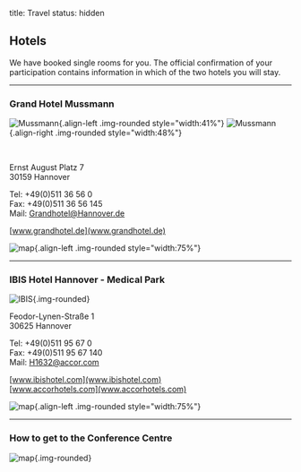 title: Travel
status: hidden

## Hotels

We have booked single rooms for you. The official confirmation of your participation contains information in which of the two hotels you will stay.

------------------------
### Grand Hotel Mussmann

![Mussmann](04_cal-symposium-2015/travel/mussmann_tags_small.jpg){.align-left .img-rounded style="width:41%"} ![Mussmann](04_cal-symposium-2015/travel/mussmann_nachts_small.jpg){.align-right .img-rounded style="width:48%"}

<br style="clear:both">

Ernst August Platz 7   
30159 Hannover   

Tel: +49(0)511 36 56 0    
Fax: +49(0)511 36 56 145    
Mail: [Grandhotel@Hannover.de](mailto:Grandhotel@Hannover.de)
 
[www.grandhotel.de](www.grandhotel.de)

![map](04_cal-symposium-2015/travel/mussmann_map.png){.align-left .img-rounded style="width:75%"}
<br style="clear:both">

--------------------------------------
### IBIS Hotel Hannover - Medical Park

![IBIS](04_cal-symposium-2015/travel/ibis.jpg){.img-rounded}

Feodor-Lynen-Straße 1   
30625 Hannover   

Tel: +49(0)511 95 67 0   
Fax: +49(0)511 95 67 140   
Mail: [H1632@accor.com](mailto:H1632@accor.com)

[www.ibishotel.com](www.ibishotel.com)   
[www.accorhotels.com](www.accorhotels.com)

![map](04_cal-symposium-2015/travel/ibis_map.png){.align-left .img-rounded style="width:75%"}
<br style="clear:both">

-----------------
### How to get to the Conference Centre

![map](04_cal-symposium-2015/travel/hannover_map.png){.img-rounded}

